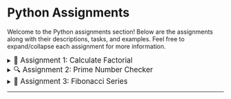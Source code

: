 # Python Assignments

Welcome to the Python assignments section! Below are the assignments along with their descriptions, tasks, and examples. Feel free to expand/collapse each assignment for more information.

<details>
  <summary><span style="font-size: larger;">🔢 Assignment 1: Calculate Factorial</span></summary>
  
  ## Description
  Calculate the factorial of a given number.

  ### Details
  - **Input:** A non-negative integer `n`.
  - **Output:** The factorial of `n`.

  ### Example
  - **Input:** `5`
  - **Output:** `120`

  ## Task
  Write a Python function `factorial(n)` that calculates the factorial of a non-negative integer `n`.

</details>

<details>
  <summary><span style="font-size: larger;">🔍 Assignment 2: Prime Number Checker</span></summary>
  
  ## Description
  Check if a number is prime.

  ### Details
  - **Input:** An integer `n`.
  - **Output:** `True` if `n` is prime, `False` otherwise.

  ### Example
  - **Input:** `7`
  - **Output:** `True`

  ## Task
  Write a Python function `is_prime(n)` that checks if a number `n` is a prime number.

</details>

<details>
  <summary><span style="font-size: larger;">🔢 Assignment 3: Fibonacci Series</span></summary>
  
  ## Description
  Generate a Fibonacci series up to a given number.

  ### Details
  - **Input:** A positive integer `n`.
  - **Output:** A list of Fibonacci numbers up to `n`.

  ### Example
  - **Input:** `10`
  - **Output:** `[0, 1, 1, 2, 3, 5, 8]`

  ## Task
  Write a Python function `fibonacci(n)` that generates a list of Fibonacci numbers up to `n`.

</details>

---

